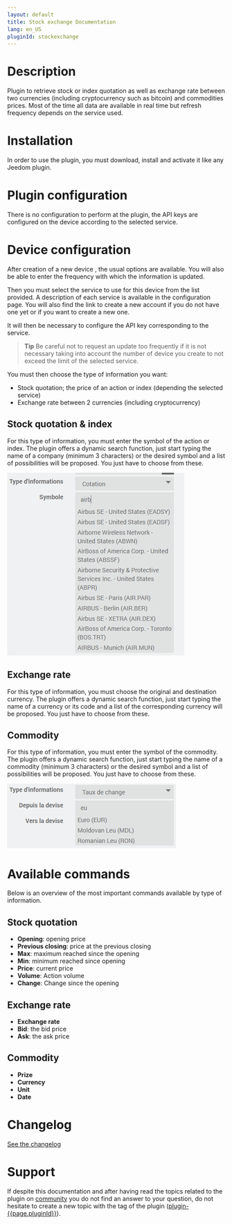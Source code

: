 ```yaml
---
layout: default
title: Stock exchange Documentation 
lang: en_US
pluginId: stockexchange
---
```


# Description

Plugin to retrieve stock or index quotation as well as exchange rate between two currencies (including cryptocurrency such as bitcoin) and commodities prices.
Most of the time all data are available in real time but refresh frequency depends on the service used.

# Installation

In order to use the plugin, you must download, install and activate it like any Jeedom plugin.

# Plugin configuration

There is no configuration to perform at the plugin, the API keys are configured on the device according to the selected service.

# Device configuration

After creation of a new device , the usual options are available.
You will also be able to enter the frequency with which the information is updated.

Then you must select the service to use for this device from the list provided. A description of each service is available in the configuration page. You will also find the link to create a new account if you do not have one yet or if you want to create a new one.

It will then be necessary to configure the API key corresponding to the service.

> **Tip**
> Be careful not to request an update too frequently if it is not necessary taking into account the number of device you create to not exceed the limit of the selected service.

You must then choose the type of information you want:

- Stock quotation; the price of an action or index (depending the selected service)
- Exchange rate between 2 currencies (including cryptocurrency)

## Stock quotation & index

For this type of information, you must enter the symbol of the action or index.
The plugin offers a dynamic search function, just start typing the name of a company (minimum 3 characters) or the desired symbol and a list of possibilities will be proposed. You just have to choose from these.

![Configuration symbole](../images/config_symbol.png "Configuration symbole")

## Exchange rate

For this type of information, you must choose the original and destination currency.
The plugin offers a dynamic search function, just start typing the name of a currency or its code and a list of the corresponding currency will be proposed. You just have to choose from these.

## Commodity

For this type of information, you must enter the symbol of the commodity.
The plugin offers a dynamic search function, just start typing the name of a commodity (minimum 3 characters) or the desired symbol and a list of possibilities will be proposed. You just have to choose from these.

![Configuration devise](../images/config_currency.png "Configuration devise")

# Available commands

Below is an overview of the most important commands available by type of information.

## Stock quotation

- **Opening**: opening price
- **Previous closing**: price at the previous closing
- **Max**: maximum reached since the opening
- **Min**: minimum reached since opening
- **Price**: current price
- **Volume**: Action volume
- **Change**: Change since the opening

## Exchange rate

- **Exchange rate**
- **Bid**: the bid price
- **Ask**: the ask price

## Commodity

- **Prize**
- **Currency**
- **Unit**
- **Date**

# Changelog

[See the changelog](./changelog)

# Support

If despite this documentation and after having read the topics related to the plugin on [community]({{site.forum}}/tags/plugin-{{page.pluginId}}) you do not find an answer to your question, do not hesitate to create a new topic with the tag of the plugin ([plugin-{{page.pluginId}}]({{site.forum}}/tags/plugin-{{page.pluginId}})).
